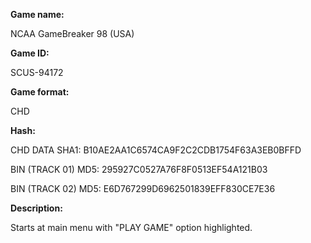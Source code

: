 **Game name:**

NCAA GameBreaker 98 (USA)

**Game ID:**

SCUS-94172

**Game format:**

CHD

**Hash:**

CHD DATA SHA1: B10AE2AA1C6574CA9F2C2CDB1754F63A3EB0BFFD

BIN (TRACK 01) MD5: 295927C0527A76F8F0513EF54A121B03

BIN (TRACK 02) MD5: E6D767299D6962501839EFF830CE7E36

**Description:**

Starts at main menu with "PLAY GAME" option highlighted.